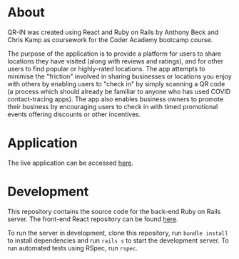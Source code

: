 # About

QR-IN was created using React and Ruby on Rails by Anthony Beck and Chris Kamp as coursework for the Coder Academy bootcamp course.

The purpose of the application is to provide a platform for users to share locations they have visited (along with reviews and ratings), and for other users to find popular or highly-rated locations. The app attempts to minimise the "friction" involved in sharing businesses or locations you enjoy with others by enabling users to "check in" by simply scanning a QR code (a process which should already be familiar to anyone who has used COVID contact-tracing apps). The app also enables business owners to promote their business by encouraging users to check in with timed promotional events offering discounts or other incentives.

# Application

The live application can be accessed [here](https://qr-in.netlify.app/).

# Development

This repository contains the source code for the back-end Ruby on Rails server. The front-end React repository can be found [here](https://github.com/chris-kamp/qr-in-react).

To run the server in development, clone this repository, run ```bundle install``` to install dependencies and run ```rails s``` to start the development server. To run automated tests using RSpec, run ```rspec```.
